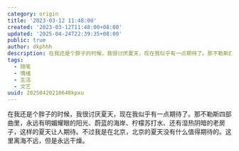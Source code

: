 ```yaml
---
category: origin
title: '2023-03-12 11:48:00'
created: '2023-03-12T11:48:00+08:00'
updated: '2025-04-24T22:39:35+08:00'
public: true
author: dkphhh
description: 在我还是个胖子的时候，我很讨厌夏天，现在我似乎有一点期待了。那不勒斯四部曲里……
tags:
  - 随笔
  - 情绪
  - 生活
  - 文艺
uuid: 20250420210648kpxu
---
```


在我还是个胖子的时候，我很讨厌夏天，现在我似乎有一点期待了。那不勒斯四部曲里，永远有明媚耀眼的阳光、蔚蓝的海岸、柠檬苏打水、还有湿热阴暗的老房子，这样的夏天让人期待。不过我是在北京，北京的夏天没有什么值得期待的。这里离海不远，但是永远干燥。
